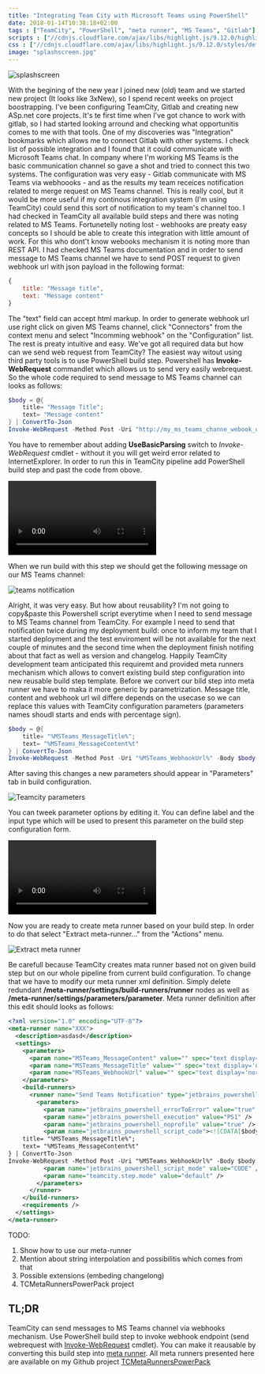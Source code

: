 ```yaml
---
title: "Integrating Team City with Microsoft Teams using PowerShell"
date: 2018-01-14T10:38:18+02:00
tags : ["TeamCity", "PowerShell", "meta runner", "MS Teams", "Gitlab"]
scripts : ["//cdnjs.cloudflare.com/ajax/libs/highlight.js/9.12.0/highlight.min.js"]
css : ["//cdnjs.cloudflare.com/ajax/libs/highlight.js/9.12.0/styles/default.min.css"]
image: "splashscreen.jpg"
---
```

![splashscreen](splashscreen.jpg)


With the begining of the new year I joined new (old) team and we started new project (It looks like 3xNew), so I spend recent weeks on project boostrapping. I've been configuring TeamCity, Gitlab and creating new ASp.net core projects. It's te first time when I've got chance to work with gitlab, so I had started looking arround and checking what opportunitis comes to me with that tools.  One of my discoveries was "Integration" bookmarks which allows me to connect Gitlab with other systems. I check list of possible integration and I found that it could communicate with Microsoft Teams chat. In company where I'm working MS Teams is the basic communication channel so gave a shot and tried to connect this two systems. The configuration was very easy - Gitlab communicate with MS Teams via webhoooks - and as the results my team receices notification related to merge request on MS Teams channel. This is really cool, but it would be more useful if my continous integration system (I'm using TeamCity) could send this sort of notification to my team's channel too. I had checked in TeamCity all available build steps and there was noting related to MS Teams. Fortunetelly noting lost - webhooks are preaty easy concepts so I should be able to create this integration with little amount of work. For this who dont't know webooks mechanism it is noting more than REST API. I had checked MS Teams documentation and in order to send message to MS Teams channel we have to send POST request to given webhook url with json payload in the following format:

```javascript
{
    title: "Message title",
    text: "Message content"
}
``` 
The "text" field can accept html markup.  In order to generate webhook url use right click on given MS Teams channel, click "Connectors" from the context menu and select "Incomming webhook" on the "Configuration" list. The rest is preaty intuitive and easy. We've got all required data but how can we send web request from TeamCity? The easiest way witout using third party tools is to use PowerShell build step. Powershell has **Invoke-WebRequest** commandlet which allows us to send very easily webrequest. So the whole code required to send message to MS Teams channel can looks as follows:

```powershell
$body = @{
    title= "Message Title";
    text= "Message content"
} | ConvertTo-Json
Invoke-WebRequest -Method Post -Uri "http://my_ms_teams_channe_webook_url" -Body $body -ContentType "application/json" -UseBasicParsing
```

You have to remember about adding **UseBasicParsing** switch to *Invoke-WebRequest* cmdlet - without it you will get weird error related to InternetExplorer. In order to run this in TeamCity pipeline add PowerShell build step and past the code from obove.

<video controls>
  <source src="create_powershell_buildstep.mp4" type="video/mp4">  
  Your browser does not support the video tag.
</video>

When we run build with this step we should get the following message on our MS Teams channel:

![teams notification](teams_simple_notification.jpg)

Alright, it was very easy. But how about reusability? I'm not going to copy&paste this Powershell script everytime when I need to send message to MS Teams channel from TeamCity. For example I need to send that notification twice during my deployment build: once to inform my team that I started deployment and the test enviroment will be not available for the next couple of minutes and the second time when the deployment finish notifing about that fact as well as version and changelog. Happily TeamCity development team anticipated this requiremt and provided meta runners mechanism which allows to convert existing build step configuration into new reusable build step template. Before we convert our bild step into meta runner we have to maka it more generic by parametrization. Message title, content and webhook url wil differe depends on the usecase so we can replace this values with TeamCity configuration parameters (parameters names shoudl starts and ends with percentage sign). 

```powershell
$body = @{
    title= "%MSTeams_MessageTitle%";
    text= "%MSTeams_MessageContent%t"
} | ConvertTo-Json
Invoke-WebRequest -Method Post -Uri "%MSTeams_WebhookUrl%" -Body $body -ContentType "application/json" -UseBasicParsing
```
After saving this changes a new parameters should appear in "Parameters" tab in build configuration.

![Teamcity parameters](teamcity_parameters.jpg)

 You can tweek parameter options by editing it. You can define label and the input type which will be used to present this parameter on the build step configuration form.

 <video controls>
  <source src="teamcity_parameters.mp4" type="video/mp4">  
  Your browser does not support the video tag.
</video>

Now you are ready to create meta runner based on your build step. In order to do that select "Extract meta-runner..." from the "Actions"  menu.

![Extract meta runner](teamcity_extract_metarunner.jpg)

Be carefull because TeamCity creates mata runner based not on given build step but on our whole pipeline from current build configuration. To change that we have to modify our meta runner xml definition. Simply delete redundant **/meta-runner/settings/build-runners/runner** nodes as well as **/meta-runner/settings/parameters/parameter**. Meta runner definition after this edit should looks as follows:

```xml
<?xml version="1.0" encoding="UTF-8"?>
<meta-runner name="XXX">
  <description>asdasd</description>
  <settings>
    <parameters>
      <param name="MSTeams_MessageContent" value="" spec="text display='normal' label='Content' validationMode='any'" />
      <param name="MSTeams_MessageTitle" value="" spec="text display='normal' label='Title' validationMode='any'" />
      <param name="MSTeams_WebhookUrl" value="" spec="text display='normal' label='MS Teams Webhook Url' validationMode='any'" />
    </parameters>
    <build-runners>     
      <runner name="Send Teams Notification" type="jetbrains_powershell">
        <parameters>
          <param name="jetbrains_powershell_errorToError" value="true" />
          <param name="jetbrains_powershell_execution" value="PS1" />
          <param name="jetbrains_powershell_noprofile" value="true" />
          <param name="jetbrains_powershell_script_code"><![CDATA[$body = @{
    title= "%MSTeams_MessageTitle%";
    text= "%MSTeams_MessageContent%t"
} | ConvertTo-Json
Invoke-WebRequest -Method Post -Uri "%MSTeams_WebhookUrl%" -Body $body -ContentType "application/json" -UseBasicParsing]]></param>
          <param name="jetbrains_powershell_script_mode" value="CODE" />
          <param name="teamcity.step.mode" value="default" />
        </parameters>
      </runner>
    </build-runners>
    <requirements />
  </settings>
</meta-runner>
```

TODO:

1. Show how to use our meta-runner
2. Mention about string interpolation and possibilitis which comes from that
3. Possible extensions (embeding changelong)
4. TCMetaRunnersPowerPack project

## TL;DR
TeamCity can send messages to MS Teams channel via webhooks mechanism. Use PowerShell build step to invoke webhook endpoint (send webrequest with [Invoke-WebRequest](https://docs.microsoft.com/en-us/powershell/module/microsoft.powershell.utility/invoke-webreques) cmdlet). You can make it reausable by converting this build step into [meta runner](https://confluence.jetbrains.com/display/TCD10/Working+with+Meta-Runner). All meta runners presented here are available on my Github project [TCMetaRunnersPowerPack](https://github.com/cezarypiatek/TCMetaRunnersPowerPack)